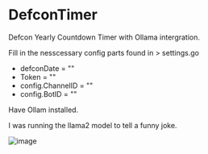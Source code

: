 # DefconTimer
Defcon Yearly Countdown Timer with Ollama intergration.

Fill in the nesscessary config parts found in > settings.go 

 - defconDate = ""
 - Token = ""
 - config.ChannelID = ""
 - config.BotID = ""

Have Ollam installed. 

I was running the llama2 model to tell a funny joke. 

![image](https://github.com/user-attachments/assets/a7185579-9d98-4fe1-9a6f-aa9200e12d96)

